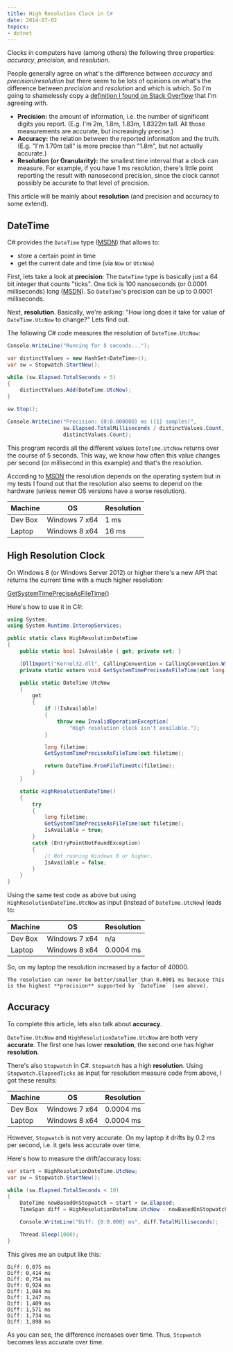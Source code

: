 ```yaml
---
title: High Resolution Clock in C#
date: 2014-07-02
topics:
- dotnet
---
```


Clocks in computers have (among others) the following three properties: *accuracy*, *precision*, and *resolution*.

People generally agree on what's the difference between *accuracy* and *precision/resolution* but there seem to be lots of opinions on what's the difference between *precision* and *resolution* and which is which. So I'm going to shamelessly copy a [definition I found on Stack Overflow](http://stackoverflow.com/a/16740505/614177) that I'm agreeing with.

* **Precision:** the amount of information, i.e. the number of significant digits you report. (E.g. I'm 2m, 1.8m, 1.83m, 1.8322m tall. All those measurements are accurate, but increasingly precise.)
* **Accuracy:** the relation between the reported information and the truth. (E.g. "I'm 1.70m tall" is more precise than "1.8m", but not actually accurate.)
* **Resolution (or Granularity):** the smallest time interval that a clock can measure. For example, if you have 1 ms resolution, there's little point reporting the result with nanosecond precision, since the clock cannot possibly be accurate to that level of precision.

This article will be mainly about **resolution** (and precision and accuracy to some extend).

## DateTime

C# provides the `DateTime` type ([MSDN](http://msdn.microsoft.com/EN-US/library/system.datetime.aspx)) that allows to:

* store a certain point in time
* get the current date and time (via `Now` or `UtcNow`)

First, lets take a look at **precision**: The `DateTime` type is basically just a 64 bit integer that counts "ticks". One tick is 100 nanoseconds (or 0.0001 milliseconds) long ([MSDN](http://msdn.microsoft.com/EN-US/library/system.datetime.ticks.aspx)). So `DateTime`'s precision can be up to 0.0001 milliseconds.

Next, **resolution**. Basically, we're asking: "How long does it take for value of `DateTime.UtcNow` to change?" Lets find out.

The following C# code measures the resolution of `DateTime.UtcNow`:

```c#
Console.WriteLine("Running for 5 seconds...");

var distinctValues = new HashSet<DateTime>();
var sw = Stopwatch.StartNew();

while (sw.Elapsed.TotalSeconds < 5)
{
    distinctValues.Add(DateTime.UtcNow);
}

sw.Stop();

Console.WriteLine("Precision: {0:0.000000} ms ({1} samples)",
                  sw.Elapsed.TotalMilliseconds / distinctValues.Count,
                  distinctValues.Count);
```

This program records all the different values `DateTime.UtcNow` returns over the course of 5 seconds. This way, we know how often this value changes per second (or millisecond in this example) and that's the resolution.

According to [MSDN](http://msdn.microsoft.com/EN-US/library/system.datetime.utcnow.aspx) the resolution depends on the operating system but in my tests I found out that the resolution also seems to depend on the hardware (unless newer OS versions have a worse resolution).

| Machine  | OS           |  Resolution |
| -------- | ------------- | ---------- |
| Dev Box  | Windows 7 x64 | 1 ms       |
| Laptop   | Windows 8 x64 | 16 ms      |

## High Resolution Clock

On Windows 8 (or Windows Server 2012) or higher there's a new API that returns the current time with a much higher resolution:

[GetSystemTimePreciseAsFileTime()](http://msdn.microsoft.com/en-us/library/windows/desktop/hh706895%28v=vs.85%29.aspx)

Here's how to use it in C#:

```c#
using System;
using System.Runtime.InteropServices;

public static class HighResolutionDateTime
{
    public static bool IsAvailable { get; private set; }

    [DllImport("Kernel32.dll", CallingConvention = CallingConvention.Winapi)]
    private static extern void GetSystemTimePreciseAsFileTime(out long filetime);

    public static DateTime UtcNow
    {
        get
        {
            if (!IsAvailable)
            {
                throw new InvalidOperationException(
                    "High resolution clock isn't available.");
            }

            long filetime;
            GetSystemTimePreciseAsFileTime(out filetime);

            return DateTime.FromFileTimeUtc(filetime);
        }
    }

    static HighResolutionDateTime()
    {
        try
        {
            long filetime;
            GetSystemTimePreciseAsFileTime(out filetime);
            IsAvailable = true;
        }
        catch (EntryPointNotFoundException)
        {
            // Not running Windows 8 or higher.
            IsAvailable = false;
        }
    }
}
```

Using the same test code as above but using `HighResolutionDateTime.UtcNow` as input (instead of `DateTime.UtcNow`) leads to:

| Machine  | OS            | Resolution |
| -------- | ------------- | ---------- |
| Dev Box  | Windows 7 x64 | n/a        |
| Laptop   | Windows 8 x64 | 0.0004 ms  |

So, on my laptop the resolution increased by a factor of 40000.

```note
The resolution can never be better/smaller than 0.0001 ms because this is the highest **precision** supported by `DateTime` (see above).
```

## Accuracy

To complete this article, lets also talk about **accuracy**.

`DateTime.UtcNow` and `HighResolutionDateTime.UtcNow` are both very **accurate**. The first one has lower **resolution**, the second one has higher **resolution**.

There's also `Stopwatch` in C#. `Stopwatch` has a high **resolution**. Using `Stopwatch.ElapsedTicks` as input for resolution measure code from above, I got these results:

| Machine  | OS            | Resolution |
| -------- | ------------- | ---------- |
| Dev Box  | Windows 7 x64 | 0.0004 ms  |
| Laptop   | Windows 8 x64 | 0.0004 ms  |

However, `Stopwatch` is not very accurate. On my laptop it drifts by 0.2 ms per second, i.e. it gets less accurate over time.

Here's how to measure the drift/accuracy loss:

```c#
var start = HighResolutionDateTime.UtcNow;
var sw = Stopwatch.StartNew();

while (sw.Elapsed.TotalSeconds < 10)
{
    DateTime nowBasedOnStopwatch = start + sw.Elapsed;
    TimeSpan diff = HighResolutionDateTime.UtcNow - nowBasedOnStopwatch;

    Console.WriteLine("Diff: {0:0.000} ms", diff.TotalMilliseconds);

    Thread.Sleep(1000);
}
```

This gives me an output like this:

```
Diff: 0,075 ms
Diff: 0,414 ms
Diff: 0,754 ms
Diff: 0,924 ms
Diff: 1,084 ms
Diff: 1,247 ms
Diff: 1,409 ms
Diff: 1,571 ms
Diff: 1,734 ms
Diff: 1,898 ms
```

As you can see, the difference increases over time. Thus, `Stopwatch` becomes less accurate over time.
